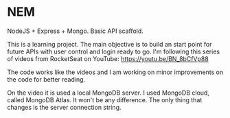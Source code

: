 # NEM
NodeJS + Express + Mongo. Basic API scaffold.

This is a learning project.
The main objective is to build an start point for future APIs with user control and login ready to go. I'm following this series of videos from RocketSeat on YouTube: https://youtu.be/BN_8bCfVp88

The code works like the videos and I am working on minor improvements on the code for better reading.

On the video it is used a local MongoDB server. I used MongoDB cloud, called MongoDB Atlas. It won't be any difference. The only thing that changes is the server connection string.